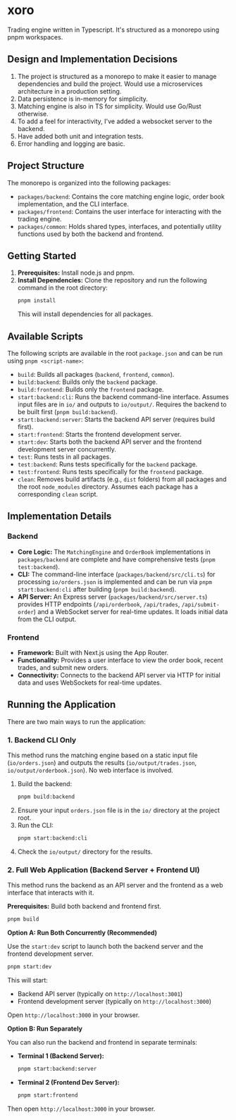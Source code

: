 # xoro

Trading engine written in Typescript. It's structured as a monorepo using pnpm workspaces.

## Design and Implementation Decisions

1. The project is structured as a monorepo to make it easier to manage dependencies and build the project. Would use a microservices architecture in a production setting.
2. Data persistence is in-memory for simplicity.
3. Matching engine is also in TS for simplicity. Would use Go/Rust otherwise.
4. To add a feel for interactivity, I've added a websocket server to the backend.
5. Have added both unit and integration tests.
6. Error handling and logging are basic.


## Project Structure

The monorepo is organized into the following packages:

-   `packages/backend`: Contains the core matching engine logic, order book implementation, and the CLI interface.
-   `packages/frontend`: Contains the user interface for interacting with the trading engine.
-   `packages/common`: Holds shared types, interfaces, and potentially utility functions used by both the backend and frontend.

## Getting Started

1.  **Prerequisites:** Install node.js and pnpm.
2.  **Install Dependencies:** Clone the repository and run the following command in the root directory:
    ```bash
    pnpm install
    ```
    This will install dependencies for all packages.

## Available Scripts

The following scripts are available in the root `package.json` and can be run using `pnpm <script-name>`:

-   `build`: Builds all packages (`backend`, `frontend`, `common`).
-   `build:backend`: Builds only the `backend` package.
-   `build:frontend`: Builds only the `frontend` package.
-   `start:backend:cli`: Runs the backend command-line interface. Assumes input files are in `io/` and outputs to `io/output/`. Requires the backend to be built first (`pnpm build:backend`).
-   `start:backend:server`: Starts the backend API server (requires build first).
-   `start:frontend`: Starts the frontend development server.
-   `start:dev`: Starts both the backend API server and the frontend development server concurrently.
-   `test`: Runs tests in all packages.
-   `test:backend`: Runs tests specifically for the `backend` package.
-   `test:frontend`: Runs tests specifically for the `frontend` package.
-   `clean`: Removes build artifacts (e.g., `dist` folders) from all packages and the root `node_modules` directory. Assumes each package has a corresponding `clean` script.

## Implementation Details

### Backend

*   **Core Logic:** The `MatchingEngine` and `OrderBook` implementations in `packages/backend` are complete and have comprehensive tests (`pnpm test:backend`).
*   **CLI:** The command-line interface (`packages/backend/src/cli.ts`) for processing `io/orders.json` is implemented and can be run via `pnpm start:backend:cli` after building (`pnpm build:backend`).
*   **API Server:** An Express server (`packages/backend/src/server.ts`) provides HTTP endpoints (`/api/orderbook`, `/api/trades`, `/api/submit-order`) and a WebSocket server for real-time updates. It loads initial data from the CLI output.

### Frontend

*   **Framework:** Built with Next.js using the App Router.
*   **Functionality:** Provides a user interface to view the order book, recent trades, and submit new orders.
*   **Connectivity:** Connects to the backend API server via HTTP for initial data and uses WebSockets for real-time updates.

## Running the Application

There are two main ways to run the application:

### 1. Backend CLI Only

This method runs the matching engine based on a static input file (`io/orders.json`) and outputs the results (`io/output/trades.json`, `io/output/orderbook.json`). No web interface is involved.

1.  Build the backend:
    ```bash
    pnpm build:backend
    ```
2.  Ensure your input `orders.json` file is in the `io/` directory at the project root.
3.  Run the CLI:
    ```bash
    pnpm start:backend:cli
    ```
4.  Check the `io/output/` directory for the results.

### 2. Full Web Application (Backend Server + Frontend UI)

This method runs the backend as an API server and the frontend as a web interface that interacts with it.

**Prerequisites:** Build both backend and frontend first.

```bash
pnpm build
```

**Option A: Run Both Concurrently (Recommended)**

Use the `start:dev` script to launch both the backend server and the frontend development server.

```bash
pnpm start:dev
```

This will start:
*   Backend API server (typically on `http://localhost:3001`)
*   Frontend development server (typically on `http://localhost:3000`)

Open `http://localhost:3000` in your browser.

**Option B: Run Separately**

You can also run the backend and frontend in separate terminals:

*   **Terminal 1 (Backend Server):**
    ```bash
    pnpm start:backend:server
    ```
*   **Terminal 2 (Frontend Dev Server):**
    ```bash
    pnpm start:frontend
    ```

Then open `http://localhost:3000` in your browser.
